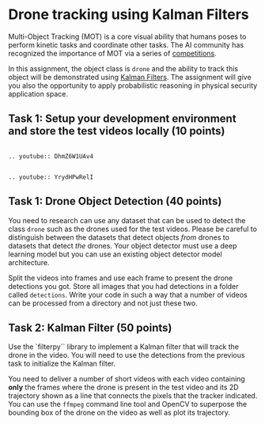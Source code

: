 # Drone tracking using Kalman Filters

Multi-Object Tracking (MOT) is a core visual ability that humans poses to perform kinetic tasks and coordinate other tasks. The AI community has recognized the importance of MOT via a series of [competitions](https://motchallenge.net). 

In this assignment, the object class is `drone` and the ability to track this object  will be demonstrated using [Kalman Filters](https://en.wikipedia.org/wiki/Kalman_filter). The assignment will give you also the opportunity to apply probabilistic reasoning in physical security application space. 


## Task 1: Setup your development environment and store the test videos locally (10 points)

```{eval-rst}

.. youtube:: DhmZ6W1UAv4

```

```{eval-rst}

.. youtube:: YrydHPwRelI

```

## Task 1: Drone Object Detection (40 points)

You need to research can use any dataset that can be used to detect the class `drone` such as the drones used for the test videos. Please be careful to distinguish between the datasets that detect objects *from* drones to datasets that detect *the* drones. Your object detector must use a deep learning model but you can use an existing object detector model architecture. 

Split the videos into frames and use each frame to present the drone detections you got. Store all images that you had detections in a folder called `detections`. Write your code in such a way that a number of videos can be processed from a directory and not just these two.


## Task 2: Kalman Filter (50 points)

Use the  `filterpy`` library to implement a Kalman filter that will track the drone in the video. You will need to use the detections from the previous task to initialize the Kalman filter. 

You need to deliver a number of short videos with each video containing **only** the frames where the drone is present in the test video and its 2D trajectory shown as a line that connects the pixels that the tracker indicated. You can use the `ffmpeg` command line tool and OpenCV to superpose the bounding box of the drone on the video as well as plot its trajectory. 
